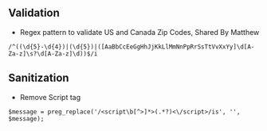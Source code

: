 
## Validation
- Regex pattern to validate US and Canada Zip Codes, Shared By Matthew

````
/^((\d{5}-\d{4})|(\d{5})|([AaBbCcEeGgHhJjKkLlMmNnPpRrSsTtVvXxYy]\d[A-Za-z]\s?\d[A-Za-z]\d))$/i
````

## Sanitization

- Remove Script tag
````
$message = preg_replace('/<script\b[^>]*>(.*?)<\/script>/is', '', $message);
````

